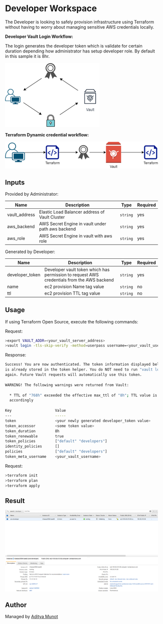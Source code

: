 # Developer Workspace

The Developer is looking to safely provision infrastructure using Terraform without having to worry about managing sensitive AWS credentials locally.

**Developer Vault Login Workflow:**

The login generates the developer token which is validate for certain duration depending how administrator has setup developer role. By default in this sample it is 8hr.

![developer_token](../asset/developer_token.png)



**Terraform Dynamic credential workflow:**



![terraform_token_flow](../asset/terraform_token_flow.png)





## Inputs

Provided by Administrator:

| Name          | Description                                       | Type     | Required |
| ------------- | ------------------------------------------------- | -------- | -------- |
| vault_address | Elastic Load Balancer address of  Vault Cluster   | `string` | yes      |
| aws_backend   | AWS Secret Engine in vault under path aws backend | `string` | yes      |
| aws_role      | AWS Secret Engine in vault with aws role          | `string` | yes      |

Generated by Developer:

| Name            | Description                                                  | Type     | Required |
| --------------- | ------------------------------------------------------------ | -------- | -------- |
| developer_token | Developer vault token which has permission to request AWS credentials from the AWS backend | `string` | yes      |
| name            | ec2 provision Name tag value                                 | `string` | no       |
| ttl             | ec2 provision TTL tag value                                  | `string` | no       |

## Usage

If using Terraform Open Source, execute the following commands:

Request:

```bash
>export VAULT_ADDR=<your_vault_server_address>
>vault login -tls-skip-verify -method=userpass username=<your_vault_username> password=<your_vault_password>
```

Response:

```bash
Success! You are now authenticated. The token information displayed below
is already stored in the token helper. You do NOT need to run "vault login"
again. Future Vault requests will automatically use this token.

WARNING! The following warnings were returned from Vault:

  * TTL of "768h" exceeded the effective max_ttl of "8h"; TTL value is capped
  accordingly

Key                    Value
---                    -----
token                  <your newly generated developer_token value>
token_accessor         <some token value>
token_duration         8h
token_renewable        true
token_policies         ["default" "developers"]
identity_policies      []
policies               ["default" "developers"]
token_meta_username    <your_vault_username>
```

Request:

```bash
>terraform init
>terraform plan
>terraform apply
```

## Result

![ec2_provision](../asset/ec2_provision.PNG)

## Author

Managed by [Aditya Munot](https://github.com/AdityaMunot)


